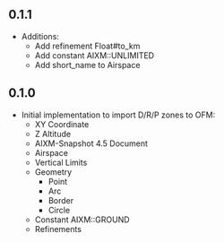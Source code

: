 ## 0.1.1

* Additions:
  * Add refinement Float#to_km
  * Add constant AIXM::UNLIMITED
  * Add short_name to Airspace

## 0.1.0

* Initial implementation to import D/R/P zones to OFM:
  * XY Coordinate
  * Z Altitude
  * AIXM-Snapshot 4.5 Document
  * Airspace
  * Vertical Limits
  * Geometry
    * Point
    * Arc
    * Border
    * Circle
  * Constant AIXM::GROUND
  * Refinements

